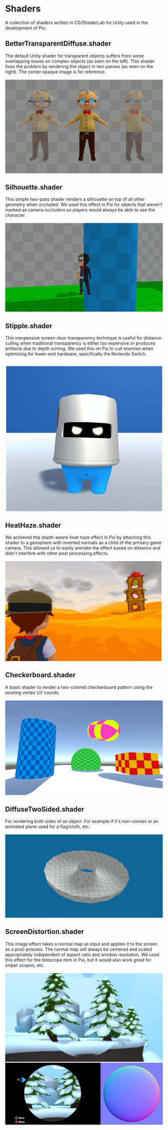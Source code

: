 # Shaders
A collection of shaders written in CG/ShaderLab for Unity used in the development of Poi.

BetterTransparentDiffuse.shader
------
The default Unity shader for transparent objects suffers from some overlapping issues on complex objects (as seen on the left). This shader fixes the problem by rendering the object in two passes (as seen on the right). The center opaque image is for reference.<br /> <br />
![Alt text](Assets/Transparency.png "Transparent (improved)")

Silhouette.shader
------
This simple two-pass shader renders a silhouette on top of all other geometry when occluded. We used this effect in Poi for objects that weren't marked as camera occluders so players would always be able to see the character.<br /> <br />
![Alt text](Assets/Silhouette.png "Silhouette")

Stipple.shader
------
This inexpensive screen-door transparency technique is useful for distance culling when traditional transparency is either too expensive or produces artifacts due to depth sorting. We used this on Poi to cull enemies when optimizing for lower-end hardware, specifically the Nintendo Switch.<br /> <br />
<p align="center">
	<img src="Assets/Stipple.gif" alt="Stipple">
</p>

HeatHaze.shader
------
We achieved this depth-aware heat haze effect in Poi by attaching this shader to a geosphere with inverted normals as a child of the primary game camera. This allowed us to easily animate the effect based on distance and didn't interfere with other post processing effects.<br /> <br />
![Alt text](Assets/Heat.gif "Heat Haze")

Checkerboard.shader
------
A basic shader to render a two-colored checkerboard pattern using the existing vertex UV coords. <br /> <br />
![Alt text](Assets/Checker.png "Checkerboard")

DiffuseTwoSided.shader
------
For rendering both sides of an object. For example if it's non-convex or an animated plane used for a flag/cloth, etc. <br /> <br />
![Alt text](Assets/TwoSided.png "Diffuse two-sided")

ScreenDistortion.shader
------
This image effect takes a normal map as input and applies it to the screen as a post-process. The normal map will always be centered and scaled appropriately independent of aspect ratio and window resolution. We used this effect for the telescope item in Poi, but it would also work great for sniper scopes, etc.<br /> <br />
![Alt text](Assets/Distort.png "Screen Distortion")
![Alt text](Assets/Distort2.png "Screen Distortion (in-game)")
